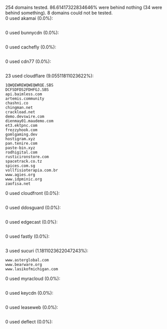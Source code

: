 254 domains tested. 86.61417322834646% were behind nothing (34 were behind something). 8 domains could not be tested.<br>
0 used akamai (0.0%):
```

```

0 used bunnycdn (0.0%):
```

```

0 used cachefly (0.0%):
```

```

0 used cdn77 (0.0%):
```

```

23 used cloudflare (9.05511811023622%):
```
1QWQEWREWQWEQWRQE.SBS
DCFSDFDS2FDHFGJ.SBS
api.baimless.com
artemis.community
chashni.co
chingman.net
crackload.net
demo.devswire.com
dienmay01.maudemo.com
et3.ektpnc.com
frezzyhook.com
gomlgaming.dev
hostigram.xyz
pan.tenire.com
paste-bin.xyz
rodhigital.com
rusticironstore.com
spacetrack.co.tz
spices.com.sg
vollfisioterapia.com.br
www.agies.org
www.idpminic.org
zaofisa.net
```

0 used cloudfront (0.0%):
```

```

0 used ddosguard (0.0%):
```

```

0 used edgecast (0.0%):
```

```

0 used fastly (0.0%):
```

```

3 used sucuri (1.1811023622047243%):
```
www.asterglobal.com
www.bearware.org
www.lasikofmichigan.com
```

0 used myracloud (0.0%):
```

```

0 used keycdn (0.0%):
```

```

0 used leaseweb (0.0%):
```

```

0 used deflect (0.0%):
```

```
